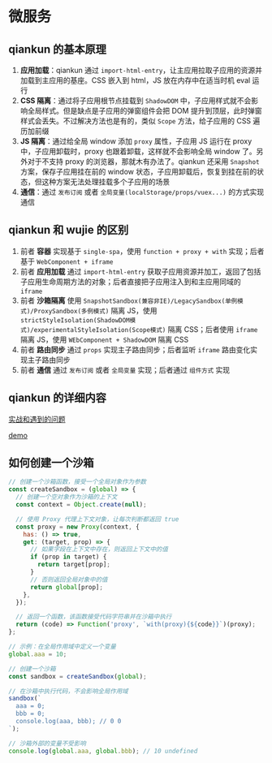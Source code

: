# 微服务

## qiankun 的基本原理

1. **应用加载**：qiankun 通过 `import-html-entry`，让主应用拉取子应用的资源并加载到主应用的基座。CSS 嵌入到 html，JS 放在内存中在适当时机 eval 运行
2. **CSS 隔离**：通过将子应用根节点挂载到 `ShadowDOM` 中，子应用样式就不会影响全局样式。但是缺点是子应用的弹窗组件会把 DOM 提升到顶层，此时弹窗样式会丢失。不过解决方法也是有的，类似 `Scope` 方法，给子应用的 CSS 遍历加前缀
3. **JS 隔离**：通过给全局 window 添加 `proxy` 属性，子应用 JS 运行在 proxy 中，子应用卸载时，proxy 也跟着卸载，这样就不会影响全局 window 了。另外对于不支持 proxy 的浏览器，那就木有办法了。qiankun 还采用 `Snapshot` 方案，保存子应用挂在前的 window 状态，子应用卸载后，恢复到挂在前的状态，但这种方案无法处理挂载多个子应用的场景
4. **通信**：通过 `发布订阅` 或者 `全局变量(localStorage/props/vuex...)` 的方式实现通信

## qiankun 和 wujie 的区别

1. 前者 **容器** 实现基于 `single-spa`，使用 `function + proxy + with` 实现；后者基于 `WebComponent + iframe`
2. 前者 **应用加载** 通过 `import-html-entry` 获取子应用资源并加工，返回了包括子应用生命周期方法的对象；后者直接把子应用注入到和主应用同域的 `iframe`
3. 前者 **沙箱隔离** 使用 `SnapshotSandbox(兼容非IE)/LegacySandbox(单例模式)/ProxySandbox(多例模式)` 隔离 JS，使用 `strictStyleIsolation(ShadowDOM模式)/experimentalStyleIsolation(Scope模式)` 隔离 CSS；后者使用 `iframe` 隔离 JS，使用 `WEbComponent + ShadowDOM` 隔离 CSS
4. 前者 **路由同步** 通过 `props` 实现主子路由同步；后者监听 `iframe` 路由变化实现主子路由同步
5. 前者 **通信** 通过 `发布订阅` 或者 `全局变量` 实现；后者通过 `组件方式` 实现

## qiankun 的详细内容

[实战和遇到的问题](https://juejin.cn/post/7202108772924325949?utm_source=gold_browser_extension)

[demo](https://github.com/fengxianqi/qiankun-example)

## 如何创建一个沙箱

```js
// 创建一个沙箱函数，接受一个全局对象作为参数
const createSandbox = (global) => {
  // 创建一个空对象作为沙箱的上下文
  const context = Object.create(null);

  // 使用 Proxy 代理上下文对象，让每次判断都返回 true
  const proxy = new Proxy(context, {
    has: () => true,
    get: (target, prop) => {
      // 如果字段在上下文中存在，则返回上下文中的值
      if (prop in target) {
        return target[prop];
      }
      // 否则返回全局对象中的值
      return global[prop];
    },
  });

  // 返回一个函数，该函数接受代码字符串并在沙箱中执行
  return (code) => Function('proxy', `with(proxy){${code}}`)(proxy);
};

// 示例：在全局作用域中定义一个变量
global.aaa = 10;

// 创建一个沙箱
const sandbox = createSandbox(global);

// 在沙箱中执行代码，不会影响全局作用域
sandbox(`
  aaa = 0;
  bbb = 0;
  console.log(aaa, bbb); // 0 0
`);

// 沙箱外部的变量不受影响
console.log(global.aaa, global.bbb); // 10 undefined
```
